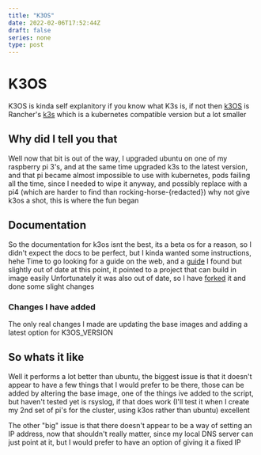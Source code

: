 ```yaml
---
title: "K3OS"
date: 2022-02-06T17:52:44Z
draft: false
series: none
type: post
---
```


# K3OS
K3OS is kinda self explanitory if you know what K3s is, if not then [k3OS](https://k3os.io) is Rancher's [k3s](https://k3s.io) which is a kubernetes compatible version but a lot smaller

## Why did I tell you that
Well now that bit is out of the way, I upgraded ubuntu on one of my raspberry pi 3's, and at the same time upgraded k3s to the latest version, and that pi became almost impossible to use with kubernetes, pods failing all the time,
since I needed to wipe it anyway, and possibly replace with a pi4 (which are harder to find than rocking-horse-{redacted}) why not give k3os a shot, this is where the fun began

## Documentation
So the documentation for k3os isnt the best, its a beta os for a reason, so I didn't expect the docs to be perfect, but I kinda wanted some instructions, hehe
Time to go looking for a guide on the web, and a [guide](https://www.chriswoolum.dev/k3s-cluster-on-raspberry-pi) I found but slightly out of date at this point, it pointed to a project that can build in image easily
Unfortunately it was also out of date, so I have [forked](https://github.com/Keloran/picl-k3os-image-generator) it and done some slight changes

### Changes I have added
The only real changes I made are updating the base images and adding a latest option for K3OS_VERSION

## So whats it like
Well it performs a lot better than ubuntu, the biggest issue is that it doesn't appear to have a few things that I would prefer to be there, those can be added by altering the base image, one of the things ive added to the script, 
but haven't tested yet is rsyslog, if that does work (I'll test it when I create my 2nd set of pi's for the cluster, using k3os rather than ubuntu) excellent

The other "big" issue is that there doesn't appear to be a way of setting an IP address, now that shouldn't really matter, since my local DNS server can just point at it, but I would prefer to have an option of giving it a fixed IP 
